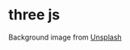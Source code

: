 # three js

Background image from [Unsplash](https://unsplash.com/photos/night-sky-with-star-Bvo2-SNi0rw?utm_content=creditShareLink&utm_medium=referral&utm_source=unsplash)
